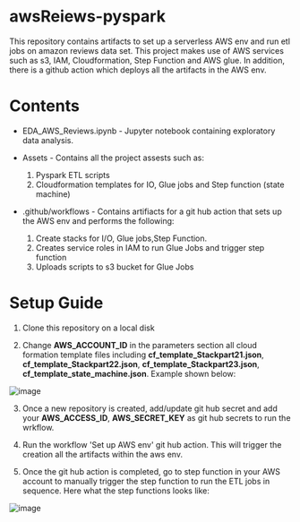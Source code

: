 # awsReiews-pyspark
This repository contains artifacts to set up a serverless AWS env and run etl jobs on amazon reviews data set. This project makes use of AWS services such as s3, IAM, Cloudformation, Step Function and AWS glue. In addition, there is a github action which deploys all the artifacts in the AWS env. 

# Contents

- EDA_AWS_Reviews.ipynb - Jupyter notebook containing exploratory data analysis.

- Assets - Contains all the project assests such as:
   1. Pyspark ETL scripts
   2. Cloudformation templates for IO, Glue jobs and Step function (state machine)

- .github/workflows - Contains artifiacts for a git hub action that sets up the AWS env and performs the following:
   1. Create stacks for I/O, Glue jobs,Step Function.
   2. Creates service roles in IAM to run Glue Jobs and trigger step function 
   3. Uploads scripts to s3 bucket for Glue Jobs
   
# Setup Guide

1. Clone this repository on a local disk 

2. Change <b>AWS_ACCOUNT_ID</b> in the parameters section all cloud formation template files including <b>cf_template_Stackpart21.json</b>, <b>cf_template_Stackpart22.json</b>, <b>cf_template_Stackpart23.json</b>, <b>cf_template_state_machine.json</b>. Example shown below: 

![image](https://user-images.githubusercontent.com/29129015/216891996-9cdde440-8fd0-4be1-9599-a604c1447dbb.png)


3. Once a new repository is created, add/update git hub secret and add your <b>AWS_ACCESS_ID</b>, <b>AWS_SECRET_KEY</b> as git hub secrets to run the wrkflow.

4. Run the workflow 'Set up AWS env' git hub action. This will trigger the creation all the artifacts within the aws env. 

5. Once the git hub action is completed, go to step function in your AWS account to manually trigger the step function to run the ETL jobs in sequence. Here what the step functions looks like: 

![image](https://user-images.githubusercontent.com/29129015/216908457-130a0c3a-9d26-4adb-96d6-9dc7dc56d8b3.png)

